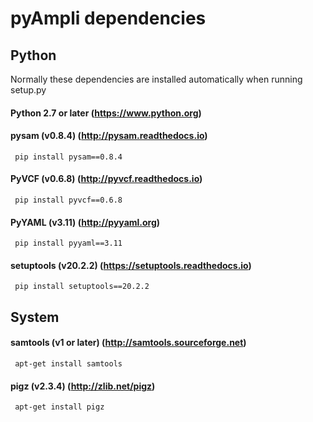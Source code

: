 # pyAmpli dependencies

## Python
Normally these dependencies are installed automatically when running setup.py
#### Python 2.7 or later (https://www.python.org)
#### pysam (v0.8.4) (http://pysam.readthedocs.io)
     pip install pysam==0.8.4
      
#### PyVCF (v0.6.8) (http://pyvcf.readthedocs.io)
     pip install pyvcf==0.6.8
     
#### PyYAML (v3.11) (http://pyyaml.org)
     pip install pyyaml==3.11
         
#### setuptools (v20.2.2) (https://setuptools.readthedocs.io)
     pip install setuptools==20.2.2
     
## System
#### samtools (v1 or later) (http://samtools.sourceforge.net)
     apt-get install samtools
     
#### pigz (v2.3.4) (http://zlib.net/pigz)
     apt-get install pigz
     
